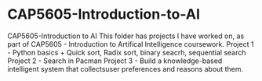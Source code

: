 # CAP5605-Introduction-to-AI
CAP5605-Introduction to AI
This folder has projects I have worked on, as part of CAP5605 - Introduction to Artifical Intelligence coursework.
Project 1 - Python basics + Quick sort, Radix sort, binary seacrh, sequential search
Project 2 - Search in Pacman
Project 3 - Build a knowledge-based intelligent system that collectsuser preferences and reasons about them.

